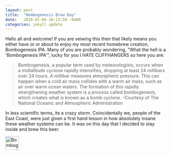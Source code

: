 ```yaml
---
layout: post
title:  "Bombogenesis Brew Day"
date:   2018-01-04 16:13:58 -0400
categories: jekyll update
---
```


Hello all and welcome! If you are veiwing this then that likely means you either have or or about to enjoy my most recent homebrew creation, Bombogenesis IPA. Many of you are probably wondering, "What the hell is a 'Bombogenesis IPA'", lucky for you I HATE CLIFFHANGERS so here you are: 

>Bombogenesis, a popular term used by meteorologists, occurs when a midlatitude cyclone rapidly intensifies, dropping at least 24 millibars over 24 hours. A millibar measures atmospheric pressure. This can happen when a cold air mass collides with a warm air mass, such as air over warm ocean waters. The formation of this rapidly strengthening weather system is a process called bombogenesis, which creates what is known as a bomb cyclone.
>-Courtesy of The National Oceanic and Atmospheric Administration

In less scientific terms, its a crazy storm. Coincidentally we, people of the East Coast, were just given a first hand lesson in how absolutely insane these weather systems can be. It was on this day that I decided to stay inside and brew this beer.

<img src="https://imgur.com/a/PuNjE.png" alt="Bombogenesis Artworkk" height="42" width="42">